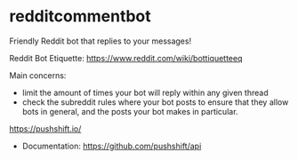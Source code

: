 # redditcommentbot
Friendly Reddit bot that replies to your messages!

Reddit Bot Etiquette: https://www.reddit.com/wiki/bottiquetteeq

Main concerns:
- limit the amount of times your bot will reply within any given thread
- check the subreddit rules where your bot posts to ensure that they allow bots in general, and the posts your bot makes in particular.

https://pushshift.io/
- Documentation: https://github.com/pushshift/api
